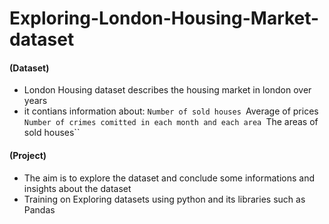 # Exploring-London-Housing-Market-dataset

#### (Dataset)

- London Housing dataset describes the housing market in london over years
- it contians information about:
``Number of sold houses
``Average of prices
``Number of crimes comitted in each month and each area
``The areas of sold houses``

#### (Project)

- The aim is to explore the dataset and conclude some informations and insights about the dataset 
- Training on Exploring datasets using python and its libraries such as Pandas


